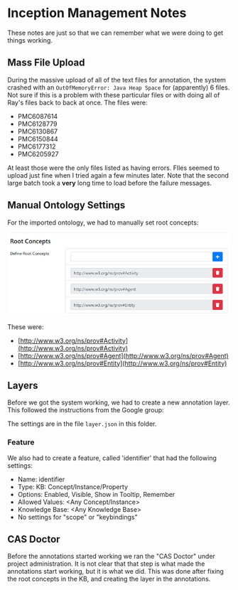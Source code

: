 # Inception Management Notes

These notes are just so that we can remember what we were doing to get things working.

## Mass File Upload

During the massive upload of all of the text files for annotation, the system crashed with an `OutOfMemoryError: Java Heap Space` for (apparently) 6 files. Not sure if this is a problem with these particular files or with doing all of Ray's files back to back at once. The files were:

+ PMC6087614
+ PMC6128779
+ PMC6130867
+ PMC6150844
+ PMC6177312
+ PMC6205927

At least those were the only files listed as having errors. FIles seemed to upload just fine when I tried again a few minutes later. Note that the second large batch took a **very** long time to load before the failure messages.

## Manual Ontology Settings

For the imported ontology, we had to manually set root concepts:

![manual root concept settings](./Images/manual_concepts_settings.png "Inception Menu")

These were:

+ [http://www.w3.org/ns/prov#Activity](http://www.w3.org/ns/prov#Activity)
+ [http://www.w3.org/ns/prov#Agent](http://www.w3.org/ns/prov#Agent)
+ [http://www.w3.org/ns/prov#Entity](http://www.w3.org/ns/prov#Entity)

## Layers

Before we got the system working, we had to create a new annotation layer. This followed the instructions from the Google group:

The settings are in the file `layer.json` in this folder.

### Feature

We also had to create a feature, called 'identifier' that had the following settings:

+ Name: identifier
+ Type: KB: Concept/Instance/Property
+ Options: Enabled, Visible, Show in Tooltip, Remember
+ Allowed Values: \<Any Concept/Instance\>
+ Knowledge Base: \<Any Knowledge Base\>
+ No settings for "scope" or "keybindings"

## CAS Doctor

Before the annotations started working we ran the "CAS Doctor" under project administration. It is not clear that that step is what made the annotations start working, but it is what we did. This was done after fixing the root concepts in the KB, and creating the layer in the annotations.
